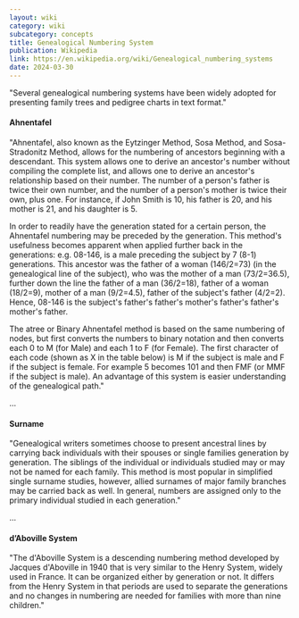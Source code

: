 ```yaml
---
layout: wiki
category: wiki
subcategory: concepts
title: Genealogical Numbering System
publication: Wikipedia
link: https://en.wikipedia.org/wiki/Genealogical_numbering_systems
date: 2024-03-30
---
```


"Several genealogical numbering systems have been widely adopted for presenting family trees and pedigree charts in text format."

#### Ahnentafel

"Ahnentafel, also known as the Eytzinger Method, Sosa Method, and Sosa-Stradonitz Method, allows for the numbering of ancestors beginning with a descendant. This system allows one to derive an ancestor's number without compiling the complete list, and allows one to derive an ancestor's relationship based on their number. The number of a person's father is twice their own number, and the number of a person's mother is twice their own, plus one. For instance, if John Smith is 10, his father is 20, and his mother is 21, and his daughter is 5.

In order to readily have the generation stated for a certain person, the Ahnentafel numbering may be preceded by the generation. This method's usefulness becomes apparent when applied further back in the generations: e.g. 08-146, is a male preceding the subject by 7 (8-1) generations. This ancestor was the father of a woman (146/2=73) (in the genealogical line of the subject), who was the mother of a man (73/2=36.5), further down the line the father of a man (36/2=18), father of a woman (18/2=9), mother of a man (9/2=4.5), father of the subject's father (4/2=2). Hence, 08-146 is the subject's father's father's mother's father's father's mother's father.

The atree or Binary Ahnentafel method is based on the same numbering of nodes, but first converts the numbers to binary notation and then converts each 0 to M (for Male) and each 1 to F (for Female). The first character of each code (shown as X in the table below) is M if the subject is male and F if the subject is female. For example 5 becomes 101 and then FMF (or MMF if the subject is male). An advantage of this system is easier understanding of the genealogical path."

...

#### Surname

"Genealogical writers sometimes choose to present ancestral lines by carrying back individuals with their spouses or single families generation by generation. The siblings of the individual or individuals studied may or may not be named for each family. This method is most popular in simplified single surname studies, however, allied surnames of major family branches may be carried back as well. In general, numbers are assigned only to the primary individual studied in each generation."

...

#### d’Aboville System

"The d'Aboville System is a descending numbering method developed by Jacques d'Aboville in 1940 that is very similar to the Henry System, widely used in France. It can be organized either by generation or not. It differs from the Henry System in that periods are used to separate the generations and no changes in numbering are needed for families with more than nine children."
